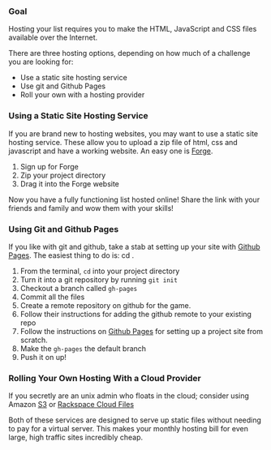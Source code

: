 ### Goal

Hosting your list requires you to make the HTML, JavaScript and CSS files
available over the Internet.

There are three hosting options, depending on how much of a challenge you are looking
for:

* Use a static site hosting service
* Use git and Github Pages
* Roll your own with a hosting provider

### Using a Static Site Hosting Service

If you are brand new to hosting websites, you may want to use a static site
hosting service. These allow you to upload a zip file of html, css and
javascript and have a working website. An easy one is
[Forge](https://getforge.com/).

1. Sign up for Forge
2. Zip your project directory
3. Drag it into the Forge website

Now you have a fully functioning list hosted online! Share the link
with your friends and family and wow them with your skills!

### Using Git and Github Pages

If you like with git and github, take a stab at setting up your site
with [Github Pages](http://pages.github.com/). The easiest thing to do is:
cd .

1. From the terminal, `cd` into your project directory
1. Turn it into a git repository by running `git init`
1. Checkout a branch called `gh-pages`
1. Commit all the files
1. Create a remote repository on github for the game.
1. Follow their instructions for adding the github remote to your existing repo
1. Follow the instructions on [Github Pages](http://pages.github.com) for
   setting up a project site from scratch.
1. Make the `gh-pages` the default branch
1. Push it on up!

### Rolling Your Own Hosting With a Cloud Provider

If you secretly are an unix admin who floats in the cloud; consider
using Amazon
[S3](http://docs.aws.amazon.com/AmazonS3/latest/dev/WebsiteHosting.html) or
[Rackspace Cloud
Files](http://www.rackspace.com/knowledge_center/article/use-cloud-files-to-serve-static-content-for-websites)

Both of these services are designed to serve up static files without needing to
pay for a virtual server. This makes your monthly hosting bill for even large,
high traffic sites incredibly cheap.